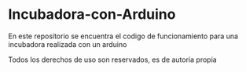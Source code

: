 # Incubadora-con-Arduino
En este repositorio se encuentra el codigo de funcionamiento para una incubadora realizada con un arduino

Todos los derechos de uso son reservados, es de autoria propia
